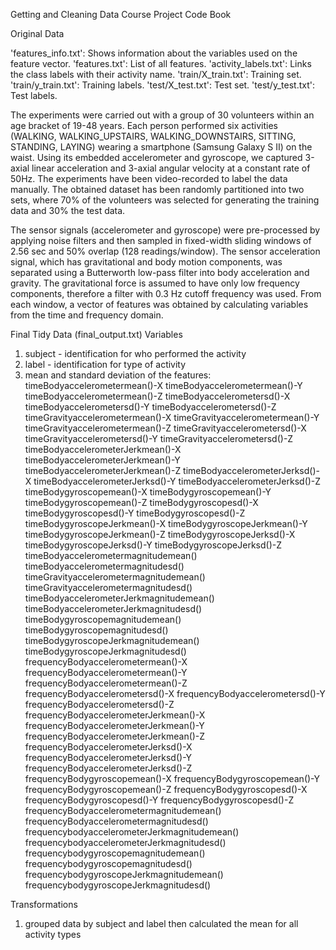 Getting and Cleaning Data Course Project Code Book

Original Data

'features_info.txt': Shows information about the variables used on the feature vector.
'features.txt': List of all features.
'activity_labels.txt': Links the class labels with their activity name.
'train/X_train.txt': Training set.
'train/y_train.txt': Training labels.
'test/X_test.txt': Test set.
'test/y_test.txt': Test labels.

The experiments were carried out with a group of 30 volunteers within an age bracket of 19-48 years. Each person performed six activities (WALKING, WALKING_UPSTAIRS, WALKING_DOWNSTAIRS, SITTING, STANDING, LAYING) wearing a smartphone (Samsung Galaxy S II) on the waist. Using its embedded accelerometer and gyroscope, we captured 3-axial linear acceleration and 3-axial angular velocity at a constant rate of 50Hz. The experiments have been video-recorded to label the data manually. The obtained dataset has been randomly partitioned into two sets, where 70% of the volunteers was selected for generating the training data and 30% the test data. 

The sensor signals (accelerometer and gyroscope) were pre-processed by applying noise filters and then sampled in fixed-width sliding windows of 2.56 sec and 50% overlap (128 readings/window). The sensor acceleration signal, which has gravitational and body motion components, was separated using a Butterworth low-pass filter into body acceleration and gravity. The gravitational force is assumed to have only low frequency components, therefore a filter with 0.3 Hz cutoff frequency was used. From each window, a vector of features was obtained by calculating variables from the time and frequency domain. 


Final Tidy Data (final_output.txt) Variables

1. subject - identification for who performed the activity
2. label - identification for type of activity
3. mean and standard deviation of the features:
        timeBodyaccelerometermean()-X
        timeBodyaccelerometermean()-Y
        timeBodyaccelerometermean()-Z
        timeBodyaccelerometersd()-X
        timeBodyaccelerometersd()-Y
        timeBodyaccelerometersd()-Z
        timeGravityaccelerometermean()-X
        timeGravityaccelerometermean()-Y
        timeGravityaccelerometermean()-Z
        timeGravityaccelerometersd()-X
        timeGravityaccelerometersd()-Y
        timeGravityaccelerometersd()-Z
        timeBodyaccelerometerJerkmean()-X
        timeBodyaccelerometerJerkmean()-Y
        timeBodyaccelerometerJerkmean()-Z
        timeBodyaccelerometerJerksd()-X
        timeBodyaccelerometerJerksd()-Y
        timeBodyaccelerometerJerksd()-Z
        timeBodygyroscopemean()-X
        timeBodygyroscopemean()-Y
        timeBodygyroscopemean()-Z
        timeBodygyroscopesd()-X
        timeBodygyroscopesd()-Y
        timeBodygyroscopesd()-Z
        timeBodygyroscopeJerkmean()-X
        timeBodygyroscopeJerkmean()-Y
        timeBodygyroscopeJerkmean()-Z
        timeBodygyroscopeJerksd()-X
        timeBodygyroscopeJerksd()-Y
        timeBodygyroscopeJerksd()-Z
        timeBodyaccelerometermagnitudemean()
        timeBodyaccelerometermagnitudesd()
        timeGravityaccelerometermagnitudemean()
        timeGravityaccelerometermagnitudesd()
        timeBodyaccelerometerJerkmagnitudemean()
        timeBodyaccelerometerJerkmagnitudesd()
        timeBodygyroscopemagnitudemean()
        timeBodygyroscopemagnitudesd()
        timeBodygyroscopeJerkmagnitudemean()
        timeBodygyroscopeJerkmagnitudesd()
        frequencyBodyaccelerometermean()-X
        frequencyBodyaccelerometermean()-Y
        frequencyBodyaccelerometermean()-Z
        frequencyBodyaccelerometersd()-X
        frequencyBodyaccelerometersd()-Y
        frequencyBodyaccelerometersd()-Z
        frequencyBodyaccelerometerJerkmean()-X
        frequencyBodyaccelerometerJerkmean()-Y
        frequencyBodyaccelerometerJerkmean()-Z
        frequencyBodyaccelerometerJerksd()-X
        frequencyBodyaccelerometerJerksd()-Y
        frequencyBodyaccelerometerJerksd()-Z
        frequencyBodygyroscopemean()-X
        frequencyBodygyroscopemean()-Y
        frequencyBodygyroscopemean()-Z
        frequencyBodygyroscopesd()-X
        frequencyBodygyroscopesd()-Y
        frequencyBodygyroscopesd()-Z
        frequencyBodyaccelerometermagnitudemean()
        frequencyBodyaccelerometermagnitudesd()
        frequencybodyaccelerometerJerkmagnitudemean()
        frequencybodyaccelerometerJerkmagnitudesd()
        frequencybodygyroscopemagnitudemean()
        frequencybodygyroscopemagnitudesd()
        frequencybodygyroscopeJerkmagnitudemean()
        frequencybodygyroscopeJerkmagnitudesd()

Transformations
1. grouped data by subject and label then calculated the mean for all activity types
